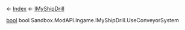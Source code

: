 ← [Index](Api-Index) ← [IMyShipDrill](Sandbox.ModAPI.Ingame.IMyShipDrill)

[bool](System.Boolean) bool Sandbox.ModAPI.Ingame.IMyShipDrill.UseConveyorSystem